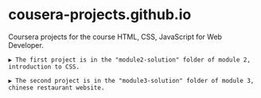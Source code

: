 # cousera-projects.github.io
Coursera projects for the course HTML, CSS, JavaScript for Web Developer.

    ▶ The first project is in the "module2-solution" folder of module 2, introduction to CSS.
    
    ▶ The second project is in the "module3-solution" folder of module 3, chinese restaurant website.

